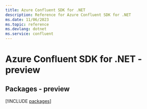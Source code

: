 ```yaml
---
title: Azure Confluent SDK for .NET
description: Reference for Azure Confluent SDK for .NET
ms.date: 11/06/2023
ms.topic: reference
ms.devlang: dotnet
ms.service: confluent
---
```

# Azure Confluent SDK for .NET - preview
## Packages - preview
[!INCLUDE [packages](confluent-index.md)]